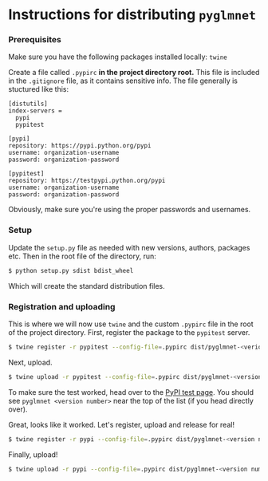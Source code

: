# Instructions for distributing `pyglmnet`

### Prerequisites
Make sure you have the following packages installed locally:
  `twine`

Create a file called `.pypirc` **in the project directory root.** This file is
included in the `.gitignore` file, as it contains sensitive info. The file
generally is stuctured like this:

```
[distutils]
index-servers =
  pypi
  pypitest

[pypi]
repository: https://pypi.python.org/pypi
username: organization-username
password: organization-password

[pypitest]
repository: https://testpypi.python.org/pypi
username: organization-username
password: organization-password
```

Obviously, make sure you're using the proper passwords and usernames.

### Setup

Update the `setup.py` file as needed with new versions, authors, packages etc.
Then in the root file of the directory, run:
```bash
$ python setup.py sdist bdist_wheel
```
Which will create the standard distribution files.

### Registration and uploading
This is where we will now use `twine` and the custom `.pypirc` file in the root
of the project directory. First, register the package to the `pypitest` server.

```bash
$ twine register -r pypitest --config-file=.pypirc dist/pyglmnet-<verion number>.tar.gz
```

Next, upload.

```bash
$ twine upload -r pypitest --config-file=.pypirc dist/pyglmnet-<version number>.tar.gz
```

To make sure the test worked, head over to the [PyPI test page](https://testpypi.python.org/pypi).
You should see `pyglmnet <version number>` near the top of the list (if you head directly over).

Great, looks like it worked. Let's register, upload and release for real!

```bash
$ twine register -r pypi --config-file=.pypirc dist/pyglmnet-<version number>.tar.gz
```
Finally, upload!

```bash
$ twine upload -r pypi --config-file=.pypirc dist/pyglmnet-<version number>.tar.gz
```
